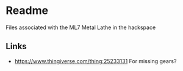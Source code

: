 # Readme

Files associated with the ML7 Metal Lathe in the hackspace


## Links

  * https://www.thingiverse.com/thing:25233131
    For missing gears?
